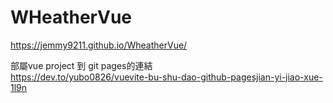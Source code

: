# WHeatherVue  

https://jemmy9211.github.io/WheatherVue/  

部屬vue project 到 git pages的連結  
https://dev.to/yubo0826/vuevite-bu-shu-dao-github-pagesjian-yi-jiao-xue-1l9n
